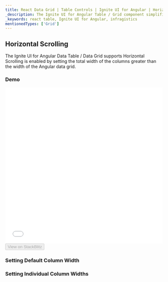 ```yaml
---
title: React Data Grid | Table Controls | Ignite UI for Angular | Horizontal Scrolling | Infragistics
_description: The Ignite UI for Angular Table / Grid component simplifies the complexities of the grid domain into manageable API so that a user can bind a collection of data.
_keywords: react table, Ignite UI for Angular, infragistics
mentionedTypes: ['Grid']
---
```


## Horizontal Scrolling

The Ignite UI for Angular Data Table / Data Grid supports Horizontal Scrolling is enabled by setting the total width of the columns greater than the width of the Angular data grid.

### Demo

<div class="sample-container loading" style="height: 500px">
    <iframe id="data-grid-scrolling-iframe" src='{environment:demosBaseUrl}/grids/data-grid-scrolling' width="100%" height="100%" seamless frameBorder="0" onload="onXPlatSampleIframeContentLoaded(this);"></iframe>
</div>
<div>
    <button data-localize="stackblitz" disabled class="stackblitz-btn"   data-iframe-id="data-grid-scrolling-iframe" data-demos-base-url="{environment:demosBaseUrl}">View on StackBlitz
    </button>
</div>

<div class="divider--half"></div>

### Setting Default Column Width

### Setting Individual Column Widths
